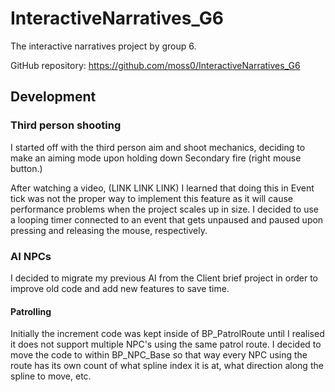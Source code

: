 # InteractiveNarratives_G6
 The interactive narratives project by group 6.

GitHub repository: https://github.com/moss0/InteractiveNarratives_G6

## Development

### Third person shooting

I started off with the third person aim and shoot mechanics, deciding to make an aiming mode upon holding down Secondary fire (right mouse button.)

After watching a video, (LINK LINK LINK) I learned that doing this in Event tick was not the proper way to implement this feature as it will cause performance problems when the project scales up in size. I decided to use a looping timer connected to an event that gets unpaused and paused upon pressing and releasing the mouse, respectively.

### AI NPCs

I decided to migrate my previous AI from the Client brief project in order to improve old code and add new features to save time.

#### Patrolling
Initially the increment code was kept inside of BP_PatrolRoute until I realised it does not support multiple NPC's using the same patrol route. I decided to move the code to within BP_NPC_Base so that way every NPC using the route has its own count of what spline index it is at, what direction along the spline to move, etc.
